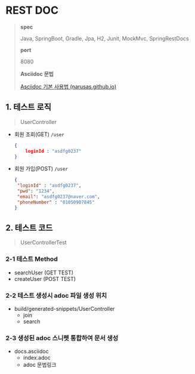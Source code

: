 # REST DOC 

> **spec**
>
> Java, SpringBoot, Gradle, Jpa, H2, Junit, MockMvc, SpringRestDocs
>
> **port** 
>
> 8080
>
> **Asciidoc 문법**
>
> [Asciidoc 기본 사용법 (narusas.github.io)](https://narusas.github.io/2018/03/21/Asciidoc-basic.html)





## 1. 테스트 로직

> UserController

- 회원 조회(GET)  `/user`

  ```json
  {
      loginId : "asdfg0237"
  }
  ```

  

- 회원 가입(POST) `/user`

  ````json
  {
   "loginId" : "asdfg0237",
   "pwd": "1234",
   "email": "asdfg0237@naver.com",
   "phoneNumber" : "01050907845"
  }
  ````

  

## 2. 테스트 코드

> UserControllerTest

### 2-1 테스트 Method

- searchUser (GET TEST)
- createUser (POST TEST)

### 2-2 테스트 생성시  adoc 파일 생성 위치

- build/generated-snippets/UserController
  - join
  - search

### 2-3 생성된 adoc 스니펫 통합하여 문서 생성

- docs.asciidoc
  - index.adoc
  - adoc 문법링크

